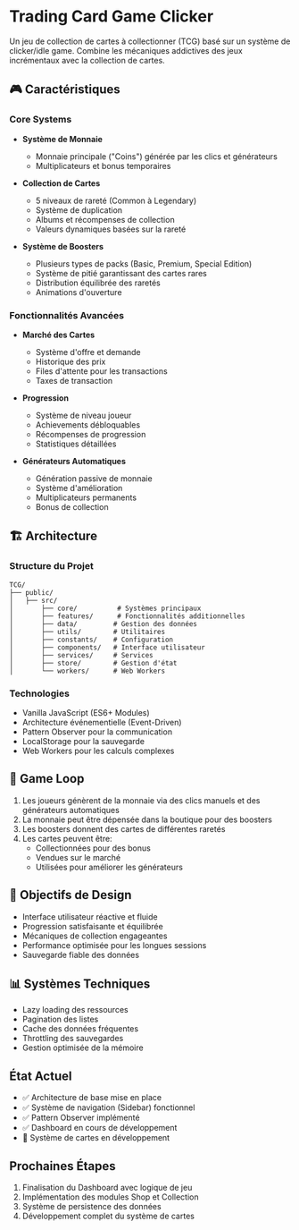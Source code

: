 # Trading Card Game Clicker

Un jeu de collection de cartes à collectionner (TCG) basé sur un système de clicker/idle game. Combine les mécaniques addictives des jeux incrémentaux avec la collection de cartes.

## 🎮 Caractéristiques

### Core Systems
- **Système de Monnaie**
  - Monnaie principale ("Coins") générée par les clics et générateurs
  - Multiplicateurs et bonus temporaires

- **Collection de Cartes**
  - 5 niveaux de rareté (Common à Legendary)
  - Système de duplication
  - Albums et récompenses de collection
  - Valeurs dynamiques basées sur la rareté

- **Système de Boosters**
  - Plusieurs types de packs (Basic, Premium, Special Edition)
  - Système de pitié garantissant des cartes rares
  - Distribution équilibrée des raretés
  - Animations d'ouverture

### Fonctionnalités Avancées
- **Marché des Cartes**
  - Système d'offre et demande
  - Historique des prix
  - Files d'attente pour les transactions
  - Taxes de transaction

- **Progression**
  - Système de niveau joueur
  - Achievements débloquables
  - Récompenses de progression
  - Statistiques détaillées

- **Générateurs Automatiques**
  - Génération passive de monnaie
  - Système d'amélioration
  - Multiplicateurs permanents
  - Bonus de collection

## 🏗️ Architecture

### Structure du Projet
```
TCG/
├── public/
│   ├── src/  
│       ├── core/          # Systèmes principaux
│       ├── features/      # Fonctionnalités additionnelles
│       ├── data/         # Gestion des données
│       ├── utils/        # Utilitaires
│       ├── constants/    # Configuration
│       ├── components/   # Interface utilisateur
│       ├── services/     # Services
│       ├── store/        # Gestion d'état
│       └── workers/      # Web Workers
```

### Technologies
- Vanilla JavaScript (ES6+ Modules)
- Architecture événementielle (Event-Driven)
- Pattern Observer pour la communication
- LocalStorage pour la sauvegarde
- Web Workers pour les calculs complexes

## 🔄 Game Loop
1. Les joueurs génèrent de la monnaie via des clics manuels et des générateurs automatiques
2. La monnaie peut être dépensée dans la boutique pour des boosters
3. Les boosters donnent des cartes de différentes raretés
4. Les cartes peuvent être:
   - Collectionnées pour des bonus
   - Vendues sur le marché
   - Utilisées pour améliorer les générateurs

## 🎯 Objectifs de Design
- Interface utilisateur réactive et fluide
- Progression satisfaisante et équilibrée
- Mécaniques de collection engageantes
- Performance optimisée pour les longues sessions
- Sauvegarde fiable des données

## 📊 Systèmes Techniques
- Lazy loading des ressources
- Pagination des listes
- Cache des données fréquentes
- Throttling des sauvegardes
- Gestion optimisée de la mémoire

## État Actuel
- ✅ Architecture de base mise en place
- ✅ Système de navigation (Sidebar) fonctionnel
- ✅ Pattern Observer implémenté
- ✅ Dashboard en cours de développement
- 🔄 Système de cartes en développement

## Prochaines Étapes
1. Finalisation du Dashboard avec logique de jeu
2. Implémentation des modules Shop et Collection
3. Système de persistence des données
4. Développement complet du système de cartes
